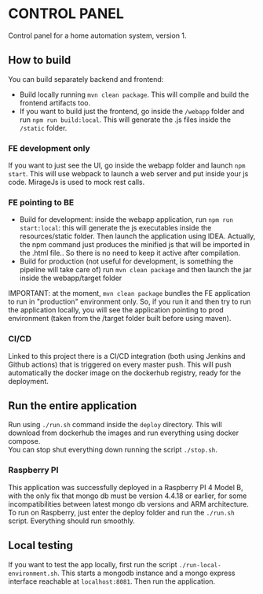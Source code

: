 # CONTROL PANEL

Control panel for a home automation system, version 1.

## How to build

You can build separately backend and frontend:

- Build locally running `mvn clean package`. This will compile and build the frontend artifacts too.
- If you want to build just the frontend, go inside the `/webapp` folder and run `npm run build:local`. This will generate
  the .js files inside the `/static` folder.

### FE development only

If you want to just see the UI, go inside the webapp folder and launch `npm start`. This will use webpack to launch a
web server and put inside your js code. MirageJs is used to mock rest calls.

### FE pointing to BE

- Build for development: inside the webapp application, run `npm run start:local`: this will generate the js executables inside
  the resources/static folder. Then launch the application using IDEA. Actually, the npm command just produces the minified
  js that will be imported in the .html file.. So there is no need to keep it active after compilation.
- Build for production (not useful for development, is something the pipeline will take care of) run `mvn clean package`
  and then launch the jar inside the webapp/target folder

IMPORTANT: at the moment, `mvn clean package` bundles the FE application to run in "production" environment only. So,
if you run it and then try to run the application locally, you will see the application pointing to prod environment
(taken from the /target folder built before using maven).


### CI/CD

Linked to this project there is a CI/CD integration (both using Jenkins and Github actions) that is triggered
on every master push. This will push automatically the docker image on the dockerhub registry,
ready for the deployment.

## Run the entire application

Run using `./run.sh` command inside the `deploy` directory.
This will download from dockerhub the images and run everything using docker compose.\
You can stop shut everything down running the script `./stop.sh`.

### Raspberry PI

This application was successfully deployed in a Raspberry PI 4 Model B, with the only fix that mongo db must be 
version 4.4.18 or earlier, for some incompatibilities between latest mongo db versions and ARM architecture. To run on
Raspberry, just enter the deploy folder and run the `./run.sh` script. Everything should run smoothly.

## Local testing

If you want to test the app locally, first run the script `./run-local-environment.sh`. This starts a 
mongodb instance and a mongo express interface reachable at `localhost:8081`. 
Then run the application.

